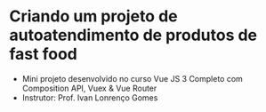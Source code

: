 # Criando um projeto de autoatendimento de produtos de fast food

- Mini projeto desenvolvido no curso Vue JS 3 Completo com Composition API, Vuex & Vue Router
- Instrutor: Prof. Ivan Lonrenço Gomes